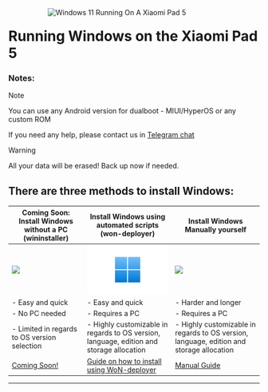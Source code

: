 <img align="right" src="https://raw.githubusercontent.com/erdilS/Port-Windows-11-Xiaomi-Pad-5/main/nabu.png" width="425" alt="Windows 11 Running On A Xiaomi Pad 5">

# Running Windows on the Xiaomi Pad 5

### Notes:
> [!NOTE]
> You can use any Android version for dualboot - MIUI/HyperOS or any custom ROM
>
> If you need any help, please contact us in [Telegram chat](https://t.me/nabuwoa)


> [!Warning]
> All your data will be erased! Back up now if needed.
>

## There are three methods to install Windows:

| **Coming Soon: Install Windows without a PC (wininstaller)**                                                                       | **Install Windows using automated scripts (won-deployer)**                                                 | **Install Windows Manually yourself**                                                                          |
|----------------------------------------------------------------------------------------------------------------|----------------------------------------------------------------------------------------------------------------|----------------------------------------------------------------------------------------------------------------|
| <a href="nopc-en.md"><img src="https://raw.githubusercontent.com/erdilS/Port-Windows-11-Xiaomi-Pad-5/main/nabu.png" width="200"></a> | <a href="won-deployer-install-en.md"><img src="https://github.com/Misha803/Files/blob/main/Designer.png" width="280"></a> | <a href="1-partition-en.md"><img src="https://github.com/WOA-Project/SurfaceDuo-Guides/assets/3755345/9791796b-406b-4f0d-8aad-20fff18741da" width="280"></a> |
| - Easy and quick                         | - Easy and quick                         | - Harder and longer                      |
| - No PC needed                           | - Requires a PC                         | - Requires a PC                          |
| - Limited in regards to OS version selection | - Highly customizable in regards to OS version, language, edition and storage allocation | - Highly customizable in regards to OS version, language, edition and storage allocation |
| [Coming Soon!](nopc-en.md) | [Guide on how to install using WoN-deployer](won-deployer-install-en.md) | [Manual Guide](1-partition-en.md) |

---













